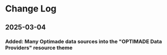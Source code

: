 # Change Log
## 2025-03-04
### Added: Many Optimade data sources into the "OPTIMADE Data Providers" resource theme
